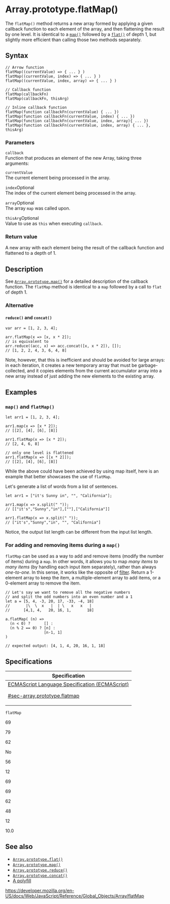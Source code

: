 # Array.prototype.flatMap()

The `flatMap()` method returns a new array formed by applying a given callback function to each element of the array, and then flattening the result by one level. It is identical to a [`map()`](map) followed by a [`flat()`](flat) of depth 1, but slightly more efficient than calling those two methods separately.

## Syntax

    // Arrow function
    flatMap((currentValue) => { ... } )
    flatMap((currentValue, index) => { ... } )
    flatMap((currentValue, index, array) => { ... } )

    // Callback function
    flatMap(callbackFn)
    flatMap(callbackFn, thisArg)

    // Inline callback function
    flatMap(function callbackFn(currentValue) { ... })
    flatMap(function callbackFn(currentValue, index) { ... })
    flatMap(function callbackFn(currentValue, index, array){ ... })
    flatMap(function callbackFn(currentValue, index, array) { ... }, thisArg)

### Parameters

`callback`  
Function that produces an element of the new Array, taking three arguments:

`currentValue`  
The current element being processed in the array.

`index`<span class="badge inline optional">Optional</span>  
The index of the current element being processed in the array.

`array`<span class="badge inline optional">Optional</span>  
The array `map` was called upon.

`thisArg`<span class="badge inline optional">Optional</span>  
Value to use as `this` when executing `callback`.

### Return value

A new array with each element being the result of the callback function and flattened to a depth of 1.

## Description

See [`Array.prototype.map()`](map) for a detailed description of the callback function. The `flatMap` method is identical to a `map` followed by a call to `flat` of depth 1.

### Alternative

#### `reduce()` and `concat()`

    var arr = [1, 2, 3, 4];

    arr.flatMap(x => [x, x * 2]);
    // is equivalent to
    arr.reduce((acc, x) => acc.concat([x, x * 2]), []);
    // [1, 2, 2, 4, 3, 6, 4, 8]

Note, however, that this is inefficient and should be avoided for large arrays: in each iteration, it creates a new temporary array that must be garbage-collected, and it copies elements from the current accumulator array into a new array instead of just adding the new elements to the existing array.

## Examples

### `map()` and `flatMap()`

    let arr1 = [1, 2, 3, 4];

    arr1.map(x => [x * 2]);
    // [[2], [4], [6], [8]]

    arr1.flatMap(x => [x * 2]);
    // [2, 4, 6, 8]

    // only one level is flattened
    arr1.flatMap(x => [[x * 2]]);
    // [[2], [4], [6], [8]]

While the above could have been achieved by using map itself, here is an example that better showcases the use of `flatMap`.

Let's generate a list of words from a list of sentences.

    let arr1 = ["it's Sunny in", "", "California"];

    arr1.map(x => x.split(" "));
    // [["it's","Sunny","in"],[""],["California"]]

    arr1.flatMap(x => x.split(" "));
    // ["it's","Sunny","in", "", "California"]

Notice, the output list length can be different from the input list length.

### For adding and removing items during a `map()`

`flatMap` can be used as a way to add and remove items (modify the number of items) during a `map`. In other words, it allows you to map _many items to many items_ (by handling each input item separately), rather than always _one-to-one_. In this sense, it works like the opposite of [filter](filter). Return a 1-element array to keep the item, a multiple-element array to add items, or a 0-element array to remove the item.

    // Let's say we want to remove all the negative numbers
    // and split the odd numbers into an even number and a 1
    let a = [5, 4, -3, 20, 17, -33, -4, 18]
    //       |\  \  x   |  | \   x   x   |
    //      [4,1, 4,   20, 16, 1,       18]

    a.flatMap( (n) =>
      (n < 0) ?      [] :
      (n % 2 == 0) ? [n] :
                     [n-1, 1]
    )

    // expected output: [4, 1, 4, 20, 16, 1, 18]

## Specifications

<table>
<thead>
<tr class="header">
<th>Specification</th>
</tr>
</thead>
<tbody>
<tr class="odd">
<td>
<a href="https://tc39.es/ecma262/#sec-array.prototype.flatmap">ECMAScript Language Specification (ECMAScript) 
<br/>

<span class="small">#sec-array.prototype.flatmap</span>
</a>
</td>
</tr>
</tbody>
</table>

`flatMap`

69

79

62

No

56

12

69

69

62

48

12

10.0

## See also

-   [`Array.prototype.flat()`](flat)
-   [`Array.prototype.map()`](map)
-   [`Array.prototype.reduce()`](reduce)
-   [`Array.prototype.concat()`](concat)
-   [A polyfill](https://github.com/behnammodi/polyfill/blob/master/array.polyfill.js)

<a href="https://developer.mozilla.org/en-US/docs/Web/JavaScript/Reference/Global_Objects/Array/flatMap" class="_attribution-link">https://developer.mozilla.org/en-US/docs/Web/JavaScript/Reference/Global_Objects/Array/flatMap</a>
